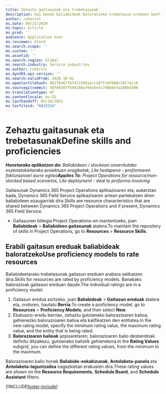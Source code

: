 ```yaml
---
title: Zehaztu gaitasunak eta trebetasunak
description: Gai honek baliabideak baloratzeko trebetasun-ereduen konfigurazioari buruzko informazioa ematen du.
author: ruhercul
ms.date: 09/23/2020
ms.topic: article
ms.prod: ''
audience: Application User
ms.reviewer: kfend
ms.search.scope: ''
ms.custom: ''
ms.assetid: ''
ms.search.region: Global
ms.search.industry: Service industries
ms.author: ruhercul
ms.dyn365.ops.version: ''
ms.search.validFrom: 2020-10-01
ms.openlocfilehash: 982f64677b74f2195eacc287fc07b80c34f7acc0
ms.sourcegitcommit: 40f68387f594180af64a5e5c748b6efa188bd300
ms.translationtype: HT
ms.contentlocale: eu-ES
ms.lasthandoff: 05/10/2021
ms.locfileid: "6015316"
---
```

# <a name="define-skills-and-proficiencies"></a><span data-ttu-id="f5c3e-103">Zehaztu gaitasunak eta trebetasunak</span><span class="sxs-lookup"><span data-stu-id="f5c3e-103">Define skills and proficiencies</span></span>

<span data-ttu-id="f5c3e-104">_**Honetarako aplikatzen da:** Baliabideen / stockean oinarritutako eszenatokietarako proiektuen eragiketak, Lite hedapena - proformaren fakturazioari aurre egitea_</span><span class="sxs-lookup"><span data-stu-id="f5c3e-104">_**Applies To:** Project Operations for resource/non-stocked based scenarios, Lite deployment - deal to proforma invoicing_</span></span>

<span data-ttu-id="f5c3e-105">Gaitasunak Dynamics 365 Project Operations aplikazioaren eta, aukerztan bada, Dynamics 365 Field Service aplikazioaren artean partekatzen diren baliabideen ezaugarriak dira.</span><span class="sxs-lookup"><span data-stu-id="f5c3e-105">Skills are resource characteristics that are shared between Dynamics 365 Project Operations and if present, Dynamics 365 Field Service.</span></span> 

- <span data-ttu-id="f5c3e-106">Gaitasunen biltegia Project Operations-en mantentzeko, joan **Baliabideak** \> **Baliabideen gaitasunak** atalera.</span><span class="sxs-lookup"><span data-stu-id="f5c3e-106">To maintain the repository of skills in Project Operations, go to **Resources** \> **Resource Skills**.</span></span> 

## <a name="use-proficiency-models-to-rate-resources"></a><span data-ttu-id="f5c3e-107">Erabili gaitasun ereduak baliabideak baloratzeko</span><span class="sxs-lookup"><span data-stu-id="f5c3e-107">Use proficiency models to rate resources</span></span>

<span data-ttu-id="f5c3e-108">Baliabideetarako trebetasunak gaitasun ereduen arabera sailkatzen dira.</span><span class="sxs-lookup"><span data-stu-id="f5c3e-108">Skills for resources are rated by proficiency models.</span></span> <span data-ttu-id="f5c3e-109">Banakako balorazioak gaitasun ereduan daude.</span><span class="sxs-lookup"><span data-stu-id="f5c3e-109">The individual ratings are in a proficiency model.</span></span> 

1. <span data-ttu-id="f5c3e-110">Gaitasun eredua sortzeko, joan **Baliabideak** \> **Gaitasun ereduak** atalera eta, ondoren, hautatu **Berria**.</span><span class="sxs-lookup"><span data-stu-id="f5c3e-110">To create a proficiency model, go to **Resources** \> **Proficiency Models**, and then select **New**.</span></span>
2. <span data-ttu-id="f5c3e-111">Ebaluazio-eredu berrian, zehaztu gutxieneko balorazioaren balioa, gehienezko balorazioaren balioa eta kalifikatzen den entitatea.</span><span class="sxs-lookup"><span data-stu-id="f5c3e-111">In the new rating model, specify the minimum rating value, the maximum rating value, and the entity that is being rated.</span></span>
3. <span data-ttu-id="f5c3e-112">**Balorazioaren balioak** azpisaretaren, balorazioaren balio desberdinak definitu ditzakezu, gutxieneko baliotik gehienekora.</span><span class="sxs-lookup"><span data-stu-id="f5c3e-112">In the **Rating Values** subgrid, you can define the different rating values, from the minimum to the maximum.</span></span>


<span data-ttu-id="f5c3e-113">Balorazioaren balio horiek **Baliabide-eskakizunak**, **Antolaketa-panela** eta **Antolaketa-laguntzailea** iragazkietan erakusten dira.</span><span class="sxs-lookup"><span data-stu-id="f5c3e-113">These rating values are shown on the **Resource Requirements**, **Schedule Board**, and **Schedule Assistant** filters.</span></span>


[!INCLUDE[footer-include](../includes/footer-banner.md)]
